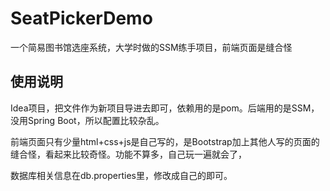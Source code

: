 # SeatPickerDemo
一个简易图书馆选座系统，大学时做的SSM练手项目，前端页面是缝合怪

## 使用说明

Idea项目，把文件作为新项目导进去即可，依赖用的是pom。后端用的是SSM，没用Spring Boot，所以配置比较杂乱。

前端页面只有少量html+css+js是自己写的，是Bootstrap加上其他人写的页面的缝合怪，看起来比较奇怪。功能不算多，自己玩一遍就会了，

数据库相关信息在db.properties里，修改成自己的即可。